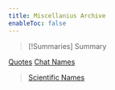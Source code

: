 ```yaml
---
title: Miscellanius Archive
enableToc: false
---
```


> [!Summaries] Summary
> 
[Quotes](quotes.md)
[Chat Names](chatnames.md)
>[Scientific Names](names.md)
>

